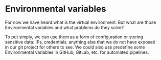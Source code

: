 # Environmental variables

For now we have heard what is the virtual environment. But what are those Environmental variables and what problems do they solve?

To put simply, we can use them as a form of configuration or storing sensitive data: IPs, credentials, anything else that we do not have exposed in our git project for others to see. We could also use predefine some Environmental variables in GitHub, GitLab, etc. for automated pipelines. 